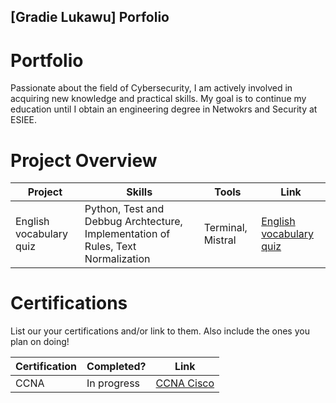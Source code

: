 ## [Gradie Lukawu] Porfolio

# Portfolio

Passionate about the field of Cybersecurity, I am actively involved in acquiring new knowledge and practical skills. 
My goal is to continue my education until I obtain an engineering degree in Netwokrs and Security at ESIEE.


# Project Overview 
|     Project             |                 Skills                      |     Tools         |      Link       |
| ----------------------- | ------------------------------------------- | ----------------- | --------------- |
| English vocabulary quiz | Python, Test and Debbug Archtecture, Implementation of Rules, Text Normalization       | Terminal, Mistral |  <a href="[https://google.com]https://github.com/iMentorYT/SIEM/tree/main">English vocabulary quiz</a> |


# Certifications 
List our your certifications and/or link to them. Also include the ones you plan on doing!

|     Certification     |               Completed?               |     Link       |
| --------------------  | -------------------------------------- | ---------------| 
| CCNA                  |             In progress                |     <a href="[https://google.com]https://www.cisco.com/site/us/en/learn/training-certifications/certifications/enterprise/ccna/index.html">CCNA Cisco </a>      | 
